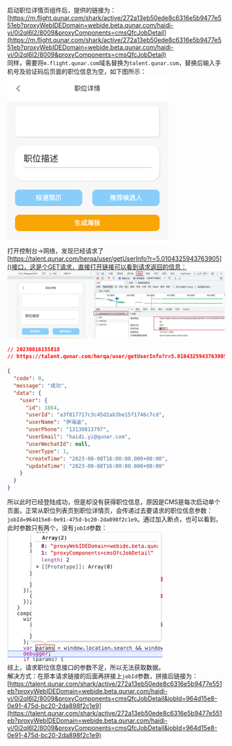 启动职位详情页组件后，提供的链接为：[https://m.flight.qunar.com/shark/active/272a13eb50ede8c6316e5b9477e551eb?proxyWebIDEDomain=webide.beta.qunar.com/haidi-yi/0i2ql6l2/8009&proxyComponents=cmsQfcJobDetail](https://m.flight.qunar.com/shark/active/272a13eb50ede8c6316e5b9477e551eb?proxyWebIDEDomain=webide.beta.qunar.com/haidi-yi/0i2ql6l2/8009&proxyComponents=cmsQfcJobDetail)<br />同样，需要将`m.flight.qunar.com`域名替换为`talent.qunar.com`，替换后输入手机号及验证码后页面的职位信息为空，如下图所示：<br />![image.png](../../images/1d9f80ff36ef6238168d6a57d7b236b8.png)<br />打开控制台->网络，发现已经请求了<br />[https://talent.qunar.com/herqa/user/getUserInfo?r=5.0104325943763905]()接口，这是个GET请求，直接打开链接可以看到请求返回的信息：<br />![image.png](../../images/93753cf1dd457a351612418236f431ea.png)
```json
// 20230816155818
// https://talent.qunar.com/herqa/user/getUserInfo?r=5.0104325943763905

{
  "code": 0,
  "message": "成功",
  "data": {
    "user": {
      "id": 1864,
      "userId": "a3f817717c3c45d2ab3be15f1746c7cd",
      "userName": "伊海迪",
      "userPhone": "13130813797",
      "userEmail": "haidi.yi@qunar.com",
      "userWechatId": null,
      "userType": 1,
      "createTime": "2023-08-08T16:00:00.000+00:00",
      "updateTime": "2023-08-08T16:00:00.000+00:00"
    }
  }
}
```
所以此时已经登陆成功，但是却没有获得职位信息，原因是CMS是每次启动单个页面，正常从职位列表页到职位详情页，会传递过去要请求的职位信息参数：`jobId=964d15e8-0e91-475d-bc20-2da898f2c1e9`。通过加入断点，也可以看到，此时参数只有两个，没有`jobId`参数：<br />![image.png](../../images/f85d99419ac0039ec6a30605b2dd76e5.png)<br />综上，请求职位信息接口的参数不足，所以无法获取数据。<br />解决方式：在原本请求链接的后面再拼接上`jobId`参数，拼接后链接为：<br />[https://talent.qunar.com/shark/active/272a13eb50ede8c6316e5b9477e551eb?proxyWebIDEDomain=webide.beta.qunar.com/haidi-yi/0i2ql6l2/8009&proxyComponents=cmsQfcJobDetail&jobId=964d15e8-0e91-475d-bc20-2da898f2c1e9](https://talent.qunar.com/shark/active/272a13eb50ede8c6316e5b9477e551eb?proxyWebIDEDomain=webide.beta.qunar.com/haidi-yi/0i2ql6l2/8009&proxyComponents=cmsQfcJobDetail&jobId=964d15e8-0e91-475d-bc20-2da898f2c1e9)
